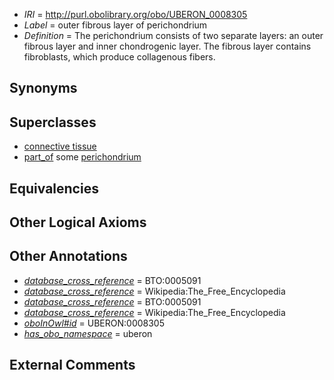  * *IRI* = http://purl.obolibrary.org/obo/UBERON_0008305
 * *Label* = outer fibrous layer of perichondrium
 * *Definition* = The perichondrium consists of two separate layers: an outer fibrous layer and inner chondrogenic layer. The fibrous layer contains fibroblasts, which produce collagenous fibers.

## Synonyms


## Superclasses

 * [connective tissue](../../UBERON/84/UBERON_0002384.md)
 * [part_of](../../BFO/50/BFO_0000050.md) some [perichondrium](../../UBERON/22/UBERON_0002222.md)

## Equivalencies


## Other Logical Axioms


## Other Annotations

 * *[database_cross_reference](../../ef/oboInOwl#hasDbXref.md)* = BTO:0005091
 * *[database_cross_reference](../../ef/oboInOwl#hasDbXref.md)* = Wikipedia:The_Free_Encyclopedia
 * *[database_cross_reference](../../ef/oboInOwl#hasDbXref.md)* = BTO:0005091
 * *[database_cross_reference](../../ef/oboInOwl#hasDbXref.md)* = Wikipedia:The_Free_Encyclopedia
 * *[oboInOwl#id](../../id/oboInOwl#id.md)* = UBERON:0008305
 * *[has_obo_namespace](../../ce/oboInOwl#hasOBONamespace.md)* = uberon

## External Comments

